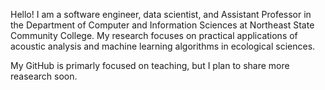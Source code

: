 Hello! I am a software engineer, data scientist, and Assistant Professor in the Department of Computer and Information Sciences at Northeast State Community College. My research focuses on practical applications of acoustic analysis and machine learning algorithms in ecological sciences.

My GitHub is primarly focused on teaching, but I plan to share more reasearch soon.
